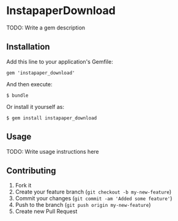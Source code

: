 # InstapaperDownload

TODO: Write a gem description

## Installation

Add this line to your application's Gemfile:

    gem 'instapaper_download'

And then execute:

    $ bundle

Or install it yourself as:

    $ gem install instapaper_download

## Usage

TODO: Write usage instructions here

## Contributing

1. Fork it
2. Create your feature branch (`git checkout -b my-new-feature`)
3. Commit your changes (`git commit -am 'Added some feature'`)
4. Push to the branch (`git push origin my-new-feature`)
5. Create new Pull Request

